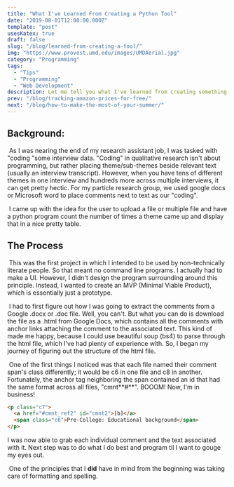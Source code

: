 ```yaml
---
title: "What I've Learned From Creating a Python Tool"
date: "2019-08-01T12:00:00.000Z"
template: "post"
usesKatex: true
draft: false
slug: "/blog/learned-from-creating-a-tool/"
img: "https://www.provost.umd.edu/images/UMDAerial.jpg"
category: "Programming"
tags:
  - "Tips"
  - "Programming"
  - "Web Development"
description: Let me tell you what I've learned from creating something useful from start to finish.
prev: "/blog/tracking-amazon-prices-for-free/"
next: "/blog/how-to-make-the-most-of-your-summer/"
---
```


## Background:

​	As I was nearing the end of my research assistant job, I was tasked with "coding "some interview data. "Coding" in qualitative research isn't about programming, but rather placing theme/sub-themes beside relevant text (usually an interview transcript). However, when you have tens of different themes in one interview and hundreds more across multiple interviews, it can get pretty hectic. For my particle research group, we used google docs or Microsoft word to place comments next to text as our "coding".

​	I came up with the idea for the user to upload a file or multiple file and have a python program count the number of times a theme came up and display that in a nice pretty table.

## The Process

​	This was the first project in which I intended to be used by non-technically literate people. So that meant no command line programs. I actually had to make a UI. However, I didn't design the program surrounding around this principle. Instead, I wanted to create an MVP (Minimal Viable Product), which is essentially just a prototype. 

​	I had to first figure out how I was going to extract the comments from a Google .docx or .doc file. Well, you can't. But what you can do is download the file as a .html from Google Docs, which contains all the comments with anchor links attaching the comment to the associated text. This kind of made me happy, because I could use beautiful soup (bs4) to parse through the html file, which I've had plenty of experience with. So, I began my journey of figuring out the structure of the html file. 

​	One of the first things I noticed was that each file named their comment span's class differently; it would be c6 in one file and c8 in another. Fortunately, the anchor tag neighboring the span contained an id that had the same format across all files, "cmnt**#**". BOOOM! Now, I'm in business!

```html
<p class="c7">
  <a href="#cmnt_ref2" id="cmnt2">[b]</a>
  <span class="c6">Pre-College: Educational background</span>
</p>
```

I was now able to grab each individual comment and the text associated with it. Next step was to do what I do best and program til I want to gouge my eyes out. 

​	One of the principles that I **did** have in mind from the beginning was taking care of formatting and spelling. 